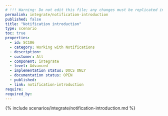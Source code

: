 ```yaml
---
# !!! Warning: Do not edit this file; any changes must be replicated in Excel !!!
permalink: integrate/notification-introduction
published: false
title: "Notification introduction"
type: scenario
toc: true
properties:
  - id: SC106
  - category: Working with Notifications
  - description:
  - customer: All
  - component: integrate
  - level: Advanced
  - implementation status: DOCS ONLY
  - documentation status: OPEN
  - published:
  - link: notification-introduction
require:
required_by:
---
```


{% include scenarios/integrate/notification-introduction.md %}
